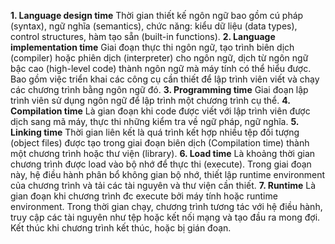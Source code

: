 **1. Language design time** 
	Thời gian thiết kế ngôn ngữ bao gồm cú pháp (syntax), ngữ nghĩa (semantics), chức năng: kiểu dữ liệu (data types), control structures, hàm tạo sẵn (built-in functions).
**2. Language implementation time** 
	Giai đoạn thực thi ngôn ngữ, tạo trình biên dịch (compiler) hoặc phiên dịch (interpreter) cho ngôn ngữ, dịch từ ngôn ngữ bậc cao (high-level code) thành ngôn ngữ mà máy tính có thể hiểu được. Bao gồm việc triển khai các công cụ cần thiết để lập trình viên viết và chạy các chương trình bằng ngôn ngữ đó.
**3. Programming time** 
	Giai đoạn lập trình viên sử dụng ngôn ngữ để lập trình một chương trình cụ thể.
**4. Compilation time** 
	Là gian đoạn khi code được viết với lập trình viên được dịch sang mã máy, thực thi những kiểm tra về ngữ pháp, ngữ nghĩa.
**5. Linking time** 
	Thời gian liên kết là quá trình kết hợp nhiều tệp đối tượng (object files) được tạo trong giai đoạn biên dịch (Compilation time) thành một chương trình hoặc thư viện (library).
**6. Load time** 
	Là khoảng thời gian chương trình được load vào bộ nhớ để thực thi (execute). Trong giai đoạn này, hệ điều hành phân bổ không gian bộ nhớ, thiết lập runtime environment của chương trình và tải các tài nguyên và thư viện cần thiết.
**7. Runtime** 
	Là gian đoạn khi chương trình đc execute bởi máy tính hoặc runtime environment. Trong thời gian chạy, chương trình tương tác với hệ điều hành, truy cập các tài nguyên như tệp hoặc kết nối mạng và tạo đầu ra mong đợi. Kết thúc khi chương trình kết thúc, hoặc bị gián đoạn.